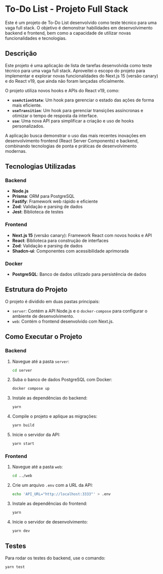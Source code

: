 # To-Do List - Projeto Full Stack

Este é um projeto de To-Do List desenvolvido como teste técnico para uma vaga full stack. O objetivo é demonstrar habilidades em desenvolvimento backend e frontend, bem como a capacidade de utilizar novas funcionalidades e tecnologias.

## Descrição

Este projeto é uma aplicação de lista de tarefas desenvolvida como teste técnico para uma vaga full stack. Aproveitei o escopo do projeto para implementar e explorar novas funcionalidades do Next.js 15 (versão canary) e do React v19, que ainda não foram lançadas oficialmente.

O projeto utiliza novos hooks e APIs do React v19, como:

- **`useActionState`**: Um hook para gerenciar o estado das ações de forma mais eficiente.
- **`useTransition`**: Um hook para gerenciar transições assíncronas e otimizar o tempo de resposta da interface.
- **`use`**: Uma nova API para simplificar a criação e uso de hooks personalizados.

A aplicação busca demonstrar o uso das mais recentes inovações em desenvolvimento frontend (React Server Components) e backend, combinando tecnologias de ponta e práticas de desenvolvimento modernas.

## Tecnologias Utilizadas

### Backend

- **Node.js**
- **Prisma**: ORM para PostgreSQL
- **Fastify**: Framework web rápido e eficiente
- **Zod**: Validação e parsing de dados
- **Jest**: Biblioteca de testes

### Frontend

- **Next.js 15** (versão canary): Framework React com novos hooks e API
- **React**: Biblioteca para construção de interfaces
- **Zod**: Validação e parsing de dados
- **Shadcn-ui**: Componentes com acessibilidade aprimorada

### Docker

- **PostgreSQL**: Banco de dados utilizado para persistência de dados

## Estrutura do Projeto

O projeto é dividido em duas pastas principais:

- `server`: Contém a API Node.js e o `docker-compose` para configurar o ambiente de desenvolvimento.
- `web`: Contém o frontend desenvolvido com Next.js.

## Como Executar o Projeto

### Backend

1. Navegue até a pasta `server`:
    ```bash
    cd server
    ```

2. Suba o banco de dados PostgreSQL com Docker:
    ```bash
    docker compose up
    ```

3. Instale as dependências do backend:
    ```bash
    yarn
    ```

4. Compile o projeto e aplique as migrações:
    ```bash
    yarn build
    ```

5. Inicie o servidor da API:
    ```bash
    yarn start
    ```

### Frontend

1. Navegue até a pasta `web`:

   ```bash
   cd ../web
   ```

2. Crie um arquivo `.env` com a URL da API:

   ```bash
   echo 'API_URL="http://localhost:3333"' > .env
   ```

3. Instale as dependências do frontend:

   ```bash
   yarn
   ```

4. Inicie o servidor de desenvolvimento:
   ```bash
   yarn dev
   ```

## Testes

Para rodar os testes do backend, use o comando:

```bash
yarn test
```

